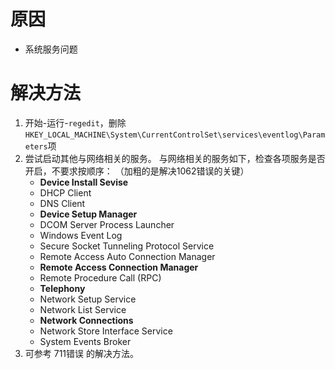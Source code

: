 <!-- TITLE: 故障 1062 鸡肉味嘎嘣脆 -->
<!-- SUBTITLE: 本错误属于移动、联通故障 -->

# 原因

- 系统服务问题

# 解决方法

1. 开始-运行-`regedit`，删除`HKEY_LOCAL_MACHINE\System\CurrentControlSet\services\eventlog\Parameters`项
2. 尝试启动其他与网络相关的服务。
	与网络相关的服务如下，检查各项服务是否开启，不要求按顺序：
	（加粗的是解决1062错误的关键）
	- **Device Install Sevise**
	- DHCP Client
	- DNS Client
	- **Device Setup Manager**
	- DCOM Server Process Launcher
	- Windows Event Log
	- Secure Socket Tunneling Protocol Service
	- Remote Access Auto Connection Manager
	- **Remote Access Connection Manager**
	- Remote Procedure Call (RPC)
	- **Telephony**
	- Network Setup Service
	- Network List Service
	- **Network Connections**
	- Network Store Interface Service
	- System Events Broker  
3. 可参考 711错误 的解决方法。